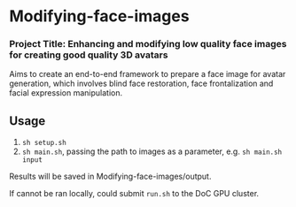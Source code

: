# Modifying-face-images

### Project Title: Enhancing and modifying low quality face images for creating good quality 3D avatars

Aims to create an end-to-end framework to prepare a face image for avatar generation, which involves blind face restoration, face frontalization and facial expression manipulation.

## Usage
1. `sh setup.sh`
2. `sh main.sh`, passing the path to images as a parameter, e.g. `sh main.sh input`

Results will be saved in Modifying-face-images/output.

If cannot be ran locally, could submit `run.sh` to the DoC GPU cluster.
